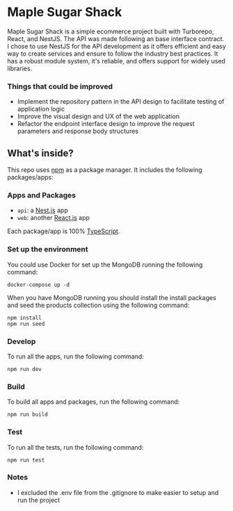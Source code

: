 #  Maple Sugar Shack

Maple Sugar Shack is a simple ecommerce project built with Turborepo, React, and NestJS. The API was made following an base interface contract.
I chose to use NestJS for the API development as it offers efficient and easy way to create services and ensure to follow the industry best practices. It has a robust module system, it's reliable, and offers support for widely used libraries.

### Things that could be improved
- Implement the repository pattern in the API design to facilitate testing of application logic
- Improve the visual design and UX of the web application
- Refactor the endpoint interface design to improve the request parameters and response body structures

##  What's inside?

This repo uses [npm](https://www.npmjs.com/) as a package manager. It includes the following packages/apps:

###  Apps and Packages
-  `api`: a [Nest.js](https://nestjs.com/) app
-  `web`: another [React.js](https://reactjs.org/) app

Each package/app is 100% [TypeScript](https://www.typescriptlang.org/).

###  Set up the environment
You could use Docker for set up the MongoDB running the following command:
```
docker-compose up -d
```
When you have MongoDB running you should install the install packages and seed the products collection using the following command:
```
npm install
npm run seed
```

###  Develop
To run all the apps, run the following command:

```
npm run dev
```

###  Build
To build all apps and packages, run the following command:

```
npm run build
```

###  Test
To run all the tests, run the following command:

```
npm run test
```

### Notes
- I excluded the .env file from the .gitignore to make easier to setup and run the project